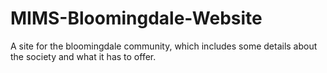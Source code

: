# MIMS-Bloomingdale-Website
A site for the bloomingdale community, which includes some details about the society and what it has to offer.
